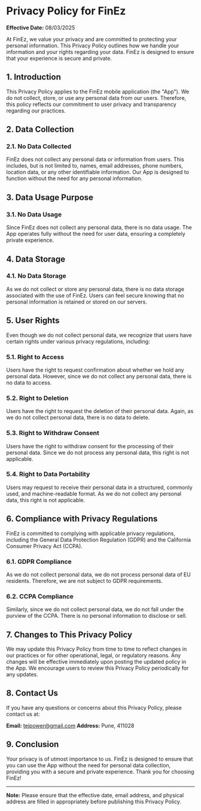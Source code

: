 # Privacy Policy for FinEz

**Effective Date:** 08/03/2025

At FinEz, we value your privacy and are committed to protecting your personal information. This Privacy Policy outlines how we handle your information and your rights regarding your data. FinEz is designed to ensure that your experience is secure and private.

## 1. Introduction

This Privacy Policy applies to the FinEz mobile application (the "App"). We do not collect, store, or use any personal data from our users. Therefore, this policy reflects our commitment to user privacy and transparency regarding our practices.

## 2. Data Collection

### 2.1. No Data Collected  
FinEz does not collect any personal data or information from users. This includes, but is not limited to, names, email addresses, phone numbers, location data, or any other identifiable information. Our App is designed to function without the need for any personal information.

## 3. Data Usage Purpose

### 3.1. No Data Usage  
Since FinEz does not collect any personal data, there is no data usage. The App operates fully without the need for user data, ensuring a completely private experience.

## 4. Data Storage

### 4.1. No Data Storage  
As we do not collect or store any personal data, there is no data storage associated with the use of FinEz. Users can feel secure knowing that no personal information is retained or stored on our servers.

## 5. User Rights

Even though we do not collect personal data, we recognize that users have certain rights under various privacy regulations, including:

### 5.1. Right to Access  
Users have the right to request confirmation about whether we hold any personal data. However, since we do not collect any personal data, there is no data to access.

### 5.2. Right to Deletion  
Users have the right to request the deletion of their personal data. Again, as we do not collect personal data, there is no data to delete.

### 5.3. Right to Withdraw Consent  
Users have the right to withdraw consent for the processing of their personal data. Since we do not process any personal data, this right is not applicable.

### 5.4. Right to Data Portability  
Users may request to receive their personal data in a structured, commonly used, and machine-readable format. As we do not collect any personal data, this right is not applicable.

## 6. Compliance with Privacy Regulations

FinEz is committed to complying with applicable privacy regulations, including the General Data Protection Regulation (GDPR) and the California Consumer Privacy Act (CCPA).

### 6.1. GDPR Compliance  
As we do not collect personal data, we do not process personal data of EU residents. Therefore, we are not subject to GDPR requirements.

### 6.2. CCPA Compliance  
Similarly, since we do not collect personal data, we do not fall under the purview of the CCPA. There is no personal information to disclose or sell.

## 7. Changes to This Privacy Policy

We may update this Privacy Policy from time to time to reflect changes in our practices or for other operational, legal, or regulatory reasons. Any changes will be effective immediately upon posting the updated policy in the App. We encourage users to review this Privacy Policy periodically for any updates.

## 8. Contact Us

If you have any questions or concerns about this Privacy Policy, please contact us at:

**Email:** tejpower@gmail.com
**Address:** Pune, 411028

## 9. Conclusion

Your privacy is of utmost importance to us. FinEz is designed to ensure that you can use the App without the need for personal data collection, providing you with a secure and private experience. Thank you for choosing FinEz!

---

**Note:** Please ensure that the effective date, email address, and physical address are filled in appropriately before publishing this Privacy Policy.
